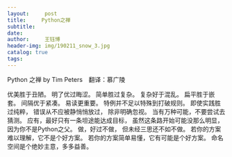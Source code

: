 ```yaml
--- 
layout:     post 
title:     Python之禅
subtitle:  
date:       
author:     王钰博 
header-img: img/190211_snow_3.jpg
catalog: true
tags:
--- 
```

 
Python 之禅 by Tim Peters　翻译：慕广陵

优美胜于丑陋。
明了优过晦涩。
简单胜过复杂。
复杂好于混乱。
扁平胜于嵌套。
间隔优于紧凑。
易读更重要。
特例并不足以特殊到打破规则。
即使实践胜过纯粹，
错误从不应被静悄悄放过，
除非明确忽视。
当有万种可能，不要尝试去猜测。
应有，最好只有一条坦途能达成目标，
虽然这条路开始可能没那么明显，因为你不是Python之父。
做，好过不做，
但未经三思还不如不做。
若你的方案难以理解，它不是个好方案。
若你的方案简单易懂，它有可能是个好方案。
命名空间是个绝妙主意，多多益善。

